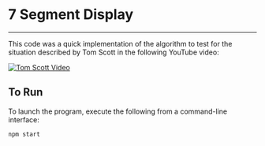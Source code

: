 # 7 Segment Display 

---

This code was a quick implementation of the algorithm to test for the situation described by Tom Scott in the following YouTube video:

[![Tom Scott Video](http://img.youtube.com/vi/zp4BMR88260/0.jpg)](http://www.youtube.com/watch?v=zp4BMR88260)
## To Run

To launch the program, execute the following from a command-line interface: 

```
npm start
```
